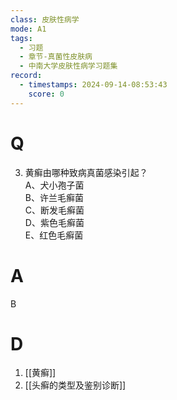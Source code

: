 ```yaml
---
class: 皮肤性病学
mode: A1
tags:
  - 习题
  - 章节-真菌性皮肤病
  - 中南大学皮肤性病学习题集
record:
  - timestamps: 2024-09-14-08:53:43
    score: 0
---
```


# Q
3. 黄癣由哪种致病真菌感染引起？  
A、犬小孢子菌  
B、许兰毛癣菌  
C、断发毛癣菌  
D、紫色毛癣菌  
E、红色毛癣菌  
# A
B
# D
1. [[黄癣]]
2. [[头癣的类型及鉴别诊断]]
